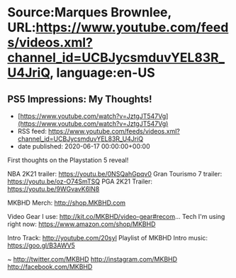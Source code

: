 # Source:Marques Brownlee, URL:https://www.youtube.com/feeds/videos.xml?channel_id=UCBJycsmduvYEL83R_U4JriQ, language:en-US

## PS5 Impressions: My Thoughts!
 - [https://www.youtube.com/watch?v=JztgJT547Vg](https://www.youtube.com/watch?v=JztgJT547Vg)
 - RSS feed: https://www.youtube.com/feeds/videos.xml?channel_id=UCBJycsmduvYEL83R_U4JriQ
 - date published: 2020-06-17 00:00:00+00:00

First thoughts on the Playstation 5 reveal!

NBA 2K21 trailer: https://youtu.be/0NSQahGpqv0
Gran Tourismo 7 trailer: https://youtu.be/oz-O74SmTSQ
PGA 2K21 Trailer: https://youtu.be/9WGvavK6lN8

MKBHD Merch: http://shop.MKBHD.com

Video Gear I use: http://kit.co/MKBHD/video-gear#recom...
Tech I'm using right now: https://www.amazon.com/shop/MKBHD

Intro Track: http://youtube.com/20syl
Playlist of MKBHD Intro music: https://goo.gl/B3AWV5

~
http://twitter.com/MKBHD
http://instagram.com/MKBHD
http://facebook.com/MKBHD

